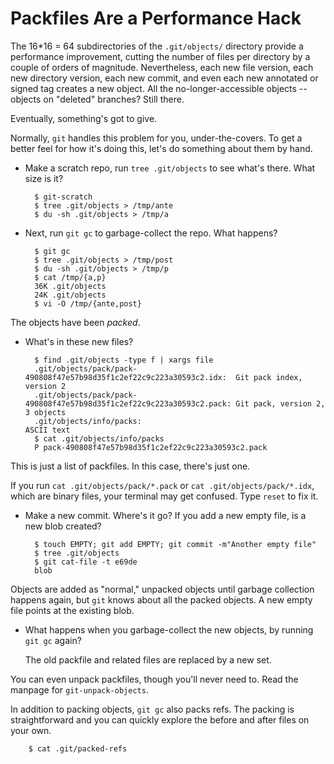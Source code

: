 Packfiles Are a Performance Hack
===

The 16*16 = 64 subdirectories of the `.git/objects/` directory provide a performance improvement,
cutting the number of files per directory by a couple of orders of magnitude.
Nevertheless, each new file version, each new directory version, each new commit, and even each new annotated or signed tag
creates a new object. All the no-longer-accessible objects -- objects on "deleted" branches? Still there.

Eventually, something's got to give.

Normally, `git` handles this problem for you, under-the-covers. To get a better feel for how it's doing this,
let's do something about them by hand.

- Make a scratch repo, run `tree .git/objects` to see what's there. What size is it?

        $ git-scratch
        $ tree .git/objects > /tmp/ante
        $ du -sh .git/objects > /tmp/a
        
- Next, run `git gc` to garbage-collect the repo. What happens?

        $ git gc
        $ tree .git/objects > /tmp/post
        $ du -sh .git/objects > /tmp/p
        $ cat /tmp/{a,p}
        36K	.git/objects
        24K	.git/objects
        $ vi -O /tmp/{ante,post}
The objects have been *packed*.

- What's in these new files?

        $ find .git/objects -type f | xargs file
        .git/objects/pack/pack-490808f47e57b98d35f1c2ef22c9c223a30593c2.idx:  Git pack index, version 2
        .git/objects/pack/pack-490808f47e57b98d35f1c2ef22c9c223a30593c2.pack: Git pack, version 2, 3 objects
        .git/objects/info/packs:                                              ASCII text
        $ cat .git/objects/info/packs
        P pack-490808f47e57b98d35f1c2ef22c9c223a30593c2.pack
This is just a list of packfiles. In this case, there's just one.

If you run `cat .git/objects/pack/*.pack` or `cat .git/objects/pack/*.idx`, which are binary files, your terminal may get confused.
Type `reset` to fix it.

- Make a new commit. Where's it go? If you add a new empty file, is a new blob created?

        $ touch EMPTY; git add EMPTY; git commit -m"Another empty file"
        $ tree .git/objects
        $ git cat-file -t e69de
        blob

Objects are added as "normal," unpacked objects until garbage collection happens again,
but `git` knows about all the packed objects. A new empty file points at the existing blob.

- What happens when you garbage-collect the new objects, by running `git gc` again?

    The old packfile and related files are replaced by a new set.

You can even unpack packfiles, though you'll never need to. Read the manpage for `git-unpack-objects`.

In addition to packing objects, `git gc` also packs refs. The packing is straightforward and you can quickly explore the before and after files on your own.

        $ cat .git/packed-refs
